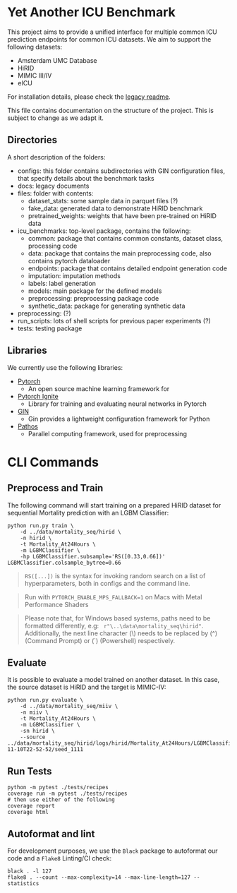 # Yet Another ICU Benchmark
This project aims to provide a unified interface for multiple common ICU prediction endpoints for common ICU datasets. 
We aim to support the following datasets: 
- Amsterdam UMC Database
- HiRID
- MIMIC III/IV
- eICU

For installation details, please check the [legacy readme](README_old.md). 

This file contains documentation on the structure of the project. This is subject to change as we adapt it.
## Directories
A short description of the folders:
- configs: this folder contains subdirectories with GIN configuration files, that specify details about the benchmark tasks
- docs: legacy documents
- files: folder with contents:
  - dataset_stats: some sample data in parquet files (?)
  - fake_data: generated data to demonstrate HiRID benchmark
  - pretrained_weights: weights that have been pre-trained on HiRID data
- icu_benchmarks: top-level package, contains the following:
  - common: package that contains common constants, dataset class, processing code
  - data: package that contains the main preprocessing code, also contains pytorch dataloader
  - endpoints: package that contains detailed endpoint generation code
  - imputation: imputation methods
  - labels: label generation
  - models: main package for the defined models
  - preprocessing: preprocessing package code
  - synthetic_data: package for generating synthetic data
- preprocessing: (?)
- run_scripts: lots of shell scripts for previous paper experiments (?)
- tests: testing package

## Libraries
We currently use the following libraries:
- [Pytorch](https://pytorch.org/) 
    - An open source machine learning framework for 
- [Pytorch Ignite](https://github.com/pytorch/ignite)
    - Library for training and evaluating neural networks in Pytorch
- [GIN](https://github.com/google/gin-config)
    - Gin provides a lightweight configuration framework for Python
- [Pathos](https://pathos.readthedocs.io/en/latest/)
  - Parallel computing framework, used for preprocessing

# CLI Commands

## Preprocess and Train
The following command will start training on a prepared HiRID dataset for sequential Mortality prediction with an LGBM Classifier: 
```
python run.py train \
    -d ../data/mortality_seq/hirid \
    -n hirid \
    -t Mortality_At24Hours \
    -m LGBMClassifier \
    -hp LGBMClassifier.subsample='RS([0.33,0.66])' LGBMClassifier.colsample_bytree=0.66
```
> `RS([...])` is the syntax for invoking random search on a list of hyperparameters, both in configs and the command line.

> Run with `PYTORCH_ENABLE_MPS_FALLBACK=1` on Macs with Metal Performance Shaders

> Please note that, for Windows based systems, paths need to be formatted differently, e.g: ` r"\..\data\mortality_seq\hirid"`.
> Additionally, the next line character (\\)  needs to be replaced by (^) (Command Prompt) or (`) (Powershell) respectively.
## Evaluate
It is possible to evaluate a model trained on another dataset. In this case, the source dataset is HiRID and the target is MIMIC-IV:
```
python run.py evaluate \
    -d ../data/mortality_seq/miiv \
    -n miiv \
    -t Mortality_At24Hours \
    -m LGBMClassifier \
    -sn hirid \
    --source ../data/mortality_seq/hirid/logs/hirid/Mortality_At24Hours/LGBMClassifier/2022-11-10T22-52-52/seed_1111
```

## Run Tests
```
python -m pytest ./tests/recipes
coverage run -m pytest ./tests/recipes
# then use either of the following
coverage report
coverage html
```

## Autoformat and lint
For development purposes, we use the `Black` package to autoformat our code and a `Flake8` Linting/CI check:
```
black . -l 127
flake8 . --count --max-complexity=14 --max-line-length=127 --statistics
```

